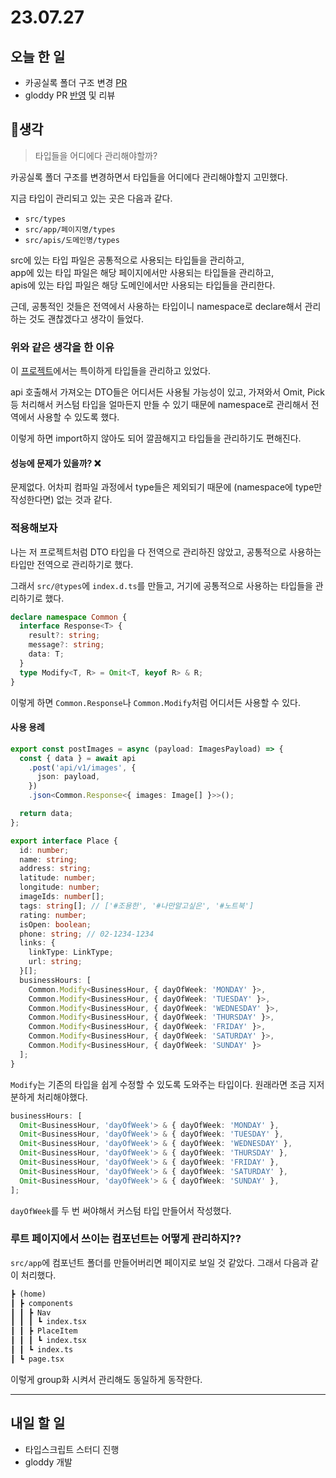 # 23.07.27

## 오늘 한 일

- 카공실록 폴더 구조 변경 [PR](https://github.com/kagong-sillok/kagong-sillok-client/pull/50)
- gloddy PR [반영](https://github.com/gloddy-dev/gloddy-client/pull/138) 및 리뷰

## 🤔생각

> 타입들을 어디에다 관리해야할까?

카공실록 폴더 구조를 변경하면서 타입들을 어디에다 관리해야할지 고민했다.

지금 타입이 관리되고 있는 곳은 다음과 같다.

- `src/types`
- `src/app/페이지명/types`
- `src/apis/도메인명/types`

src에 있는 타입 파일은 공통적으로 사용되는 타입들을 관리하고,  
app에 있는 타입 파일은 해당 페이지에서만 사용되는 타입들을 관리하고,  
apis에 있는 타입 파일은 해당 도메인에서만 사용되는 타입들을 관리한다.

근데, 공통적인 것들은 전역에서 사용하는 타입이니 namespace로 declare해서 관리하는 것도 괜찮겠다고 생각이 들었다.

### 위와 같은 생각을 한 이유

이 [프로젝트](https://github.com/toppingskorea/toppings-client/tree/b4caa279a3ba33f65d025a773489baf10b7adaee/apps/client/@types)에서는 특이하게 타입들을 관리하고 있었다.

api 호출해서 가져오는 DTO들은 어디서든 사용될 가능성이 있고, 가져와서 Omit, Pick 등 처리해서 커스텀 타입을 얼마든지 만들 수 있기 때문에 namespace로 관리해서 전역에서 사용할 수 있도록 했다.

이렇게 하면 import하지 않아도 되어 깔끔해지고 타입들을 관리하기도 편해진다.

#### 성능에 문제가 있을까? ❌

문제없다. 어차피 컴파일 과정에서 type들은 제외되기 때문에 (namespace에 type만 작성한다면) 없는 것과 같다.

### 적용해보자

나는 저 프로젝트처럼 DTO 타입을 다 전역으로 관리하진 않았고, 공통적으로 사용하는 타입만 전역으로 관리하기로 했다.

그래서 `src/@types`에 `index.d.ts`를 만들고, 거기에 공통적으로 사용하는 타입들을 관리하기로 했다.

```ts
declare namespace Common {
  interface Response<T> {
    result?: string;
    message?: string;
    data: T;
  }
  type Modify<T, R> = Omit<T, keyof R> & R;
}
```

이렇게 하면 `Common.Response`나 `Common.Modify`처럼 어디서든 사용할 수 있다.

#### 사용 용례

```ts
export const postImages = async (payload: ImagesPayload) => {
  const { data } = await api
    .post('api/v1/images', {
      json: payload,
    })
    .json<Common.Response<{ images: Image[] }>>();

  return data;
};
```

```ts
export interface Place {
  id: number;
  name: string;
  address: string;
  latitude: number;
  longitude: number;
  imageIds: number[];
  tags: string[]; // ['#조용한', '#나만알고싶은', '#노트북']
  rating: number;
  isOpen: boolean;
  phone: string; // 02-1234-1234
  links: {
    linkType: LinkType;
    url: string;
  }[];
  businessHours: [
    Common.Modify<BusinessHour, { dayOfWeek: 'MONDAY' }>,
    Common.Modify<BusinessHour, { dayOfWeek: 'TUESDAY' }>,
    Common.Modify<BusinessHour, { dayOfWeek: 'WEDNESDAY' }>,
    Common.Modify<BusinessHour, { dayOfWeek: 'THURSDAY' }>,
    Common.Modify<BusinessHour, { dayOfWeek: 'FRIDAY' }>,
    Common.Modify<BusinessHour, { dayOfWeek: 'SATURDAY' }>,
    Common.Modify<BusinessHour, { dayOfWeek: 'SUNDAY' }>
  ];
}
```

`Modify`는 기존의 타입을 쉽게 수정할 수 있도록 도와주는 타입이다. 원래라면 조금 지저분하게 처리해야했다.

```ts
businessHours: [
  Omit<BusinessHour, 'dayOfWeek'> & { dayOfWeek: 'MONDAY' },
  Omit<BusinessHour, 'dayOfWeek'> & { dayOfWeek: 'TUESDAY' },
  Omit<BusinessHour, 'dayOfWeek'> & { dayOfWeek: 'WEDNESDAY' },
  Omit<BusinessHour, 'dayOfWeek'> & { dayOfWeek: 'THURSDAY' },
  Omit<BusinessHour, 'dayOfWeek'> & { dayOfWeek: 'FRIDAY' },
  Omit<BusinessHour, 'dayOfWeek'> & { dayOfWeek: 'SATURDAY' },
  Omit<BusinessHour, 'dayOfWeek'> & { dayOfWeek: 'SUNDAY' },
];
```

`dayOfWeek`를 두 번 써야해서 커스텀 타입 만들어서 작성했다.

### 루트 페이지에서 쓰이는 컴포넌트는 어떻게 관리하지??

`src/app`에 컴포넌트 폴더를 만들어버리면 페이지로 보일 것 같았다. 그래서 다음과 같이 처리했다.

```md
┣ (home)
┃ ┣ components
┃ ┃ ┣ Nav
┃ ┃ ┃ ┗ index.tsx
┃ ┃ ┣ PlaceItem
┃ ┃ ┃ ┗ index.tsx
┃ ┃ ┗ index.ts
┃ ┗ page.tsx
```

이렇게 group화 시켜서 관리해도 동일하게 동작한다.

---

## 내일 할 일

- 타입스크립트 스터디 진행
- gloddy 개발
